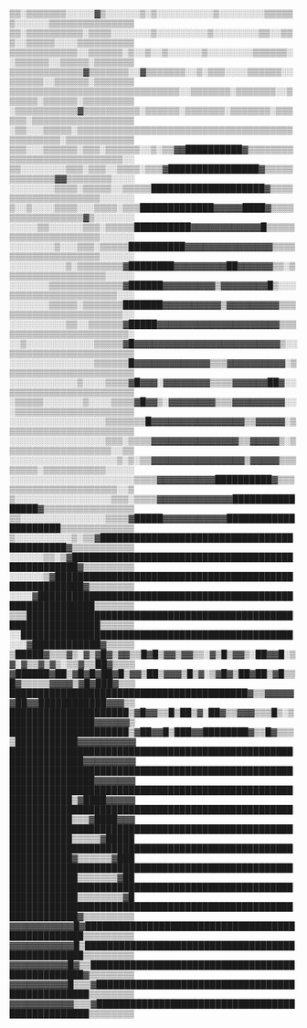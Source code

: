 ▒▒░▒▒▒▒▒▒▒░░░░░▓▒░░░░░░▒░▒░░░░░░░░░░▒░░░░░░░░▒▒▒▒▒▒░░░░░░▒▒▒▒▒▒▒▒▒▒▒▒▒▒▒
▒▒░▒▒▒▒▒▒▒▒▒▒░▒▒▒▒░░░░░░░▒░░░░░░░░░▒░░░░░░░░▒▒░░▒▒▒░░▒▒▒▒▒░░░░▒▒▒▒▒▒▒▒▒▒
▒▒▒▒▒▒▒▒▒▒▒▒░░▒▒▒▒▒▒░▒░░▒░░▒░░░░░░▒░░░░░░░░▒▒▒▒▒▒░░▒▒▒▒▒▒░░▒▒▒▒▒░▒▒▒▒▒▒▒
▒▒▒▒▒▒▒▒▒▒▒▒▒▓▒▒▒▒▒▒▒░░▓▒▒▒▒▒▒▒░░▒░▒▒▒░░░░▒▒▒▒▒▒░░▒▒▒▒▒▒░░▒▒▒▒▒▒░▒▒▒▒▒▒▒
▒▒▒▒▒▒▒▒▒▒▒▒▒▒▒▒▒▒▒▒▒▒▒▒▒▒▒▒▒▒░░▒▒▒▒▒▒▒░▒▒▒▒▒▒▒░░▒▒▒▒▒▒░▒▒▒▒▒▒░▒▒▒▒▒▒▒▒▒
░▒▒▒▒▒▒▒▒▒▒▒▓▒▒▒▒▒▒▒▒▒▒░▒▒▒▒▒▒░▒▒▒▒▒▒▒░▒▒▒▒▒▒▒░▒▒▒▒▒▒░▒▒▒▒▒▒▒▒▒▒▒▒▒▒▒▒▒▒
░▒▒░░░▒▒▒▒▒░▒▒▒▒▒▒▒▒▒▒▒▒▒▒▒▒▒▒▒▒▒▒▒▒▒▒▒▒▒▒▒▒▒▒▒▒▒▒▒▒▒▒▒▒▒▒▒░▒▒▒▒▒▒▒▒▒▒▒▒
▒▒▒░░░▒▒▒▒▒▒░▒▒▒░▒▒▒▒▒▒░░▒░▒▒▓▓██████████▓▒▒▒▒▒▒▒▒▒▒▒▒▒▒▒▒▒▒▒▒▒▒▒▒▒▒▒▒░░
▒▒░░░░░░░░▒▒▒░▒▒▒░░▒▒▒▒░▒▒▒▓████████████████▓▒▒▒▒▒▒▒▒▒▒▒▒▒▓▓▒▒▒▒▒▒▒▒░░░░
░░░░░░░░▒▒▒▒░▒▒▒▒▒░░▒▒▒▒▒████████████████████▓▒▒▒▒▒▒▒▒▒▒▒▒▒▒▒▒▒▒▒▒░░░░░░
▒░░▒░░░░▒▒▒▒░░░▒▒▒▒░▒▒▒█████████████▓▓▓▓▓████▓▒▒▒▒▒▒▒▒▒▒▒▒▒▒▒▒▒▓▒░░░░░░░
░░░░░▒▒░░░░░░▒▒▒░▒▒▒▒▒██████████▓▓▓▓▓▓▓▓▓▓▓▓█▒▒▒▒▒▒▒▒▒▒▒▒▒▒▒▒▒▒▒▒▒░░░░░░
░░░░░░░░▒░░░▒▒▒░▒▒▒▒▒██████████▓▓▓▓▓▓▓▓▓▓▓▓▓▓▓▒▒▒▒▒▒▒▒▒▒▒▒▒▒▒▒▒▒▒▒░░░░░░
░░░░░░░░░░▒░▒▒▒▒▒▒▒▒▓████████▓▓▓▓▓▓▓▓▓██▓▓▓▓▓▓▒▒░▒▒▒▒▒▒▒▒▒▒▒▒▒▒▒▒▒▒░░░░░
░░░░░░░▒▒▒▒▒▒▒▒▒▒▒▒▒▓██████▓▓▓▓▓▓▓▓▓▒▓▓▓▓▓▓▓▓█▒░░░▒▒▒▒▒▒▒▒▒▒▒▒▒▒▒▒▒▒▒░░░
░░░░░░░▒▒▒▒▒░▒▒▒▒▒▒▒███████▓▓▓▓▓▓▓▓▓▓▒▓▓▓▓▓▓▓▓▓▒▒▒▒▒▒▒▒▒▒▒▒▒▒▒▒▒▒▒▒▒▒▒░░
░░░░░░░░░░▒▒░░▒▒▒▒▒▒▓█████▓▓▓▓▓▓▓▓▓▓▓▓▓▓▓▓▓▓▓▓▓▒▒▒▒▒▒▒▒▒▒▒▒▒▒▒▒▒▒▒▒▒▒▒▒░
░░▒░░░░░░░░░░░░▒▒▒▒▒▓█▓▓▓▓▓▓▓▓▓▓▓▓▓▓▓▓▓▓▓▓▓▓▓▓▓▒░░▒▒▒▒▒▒▒▒▒▒▒▒▒▒▒▒▒▒▒▒▒▒
░░░░░░░░░░░░░░░▒▒▒▒▒▒█▓▓▓▓▓▓▓▓▓▓▓▓▓▒▒▒▓▓▓▓▓▓▓▓▓▓░▒▒▒▒▒▒▒▒▒▒▒▒▒▒▒▒▒▒▒▒▒▒▒
░░░░░░░░░░░░▒░░░░▒▒▒▒▓█▓▓▓░▓▓▓▓▓▓▓▓▒▒▒▒▓▓▓▓▓▓██▓░░▒▒▒▒▒▒▒▒▒▒▒▒▒▒▒▒▒▒▒▒▒▒
░▒▒▒▒▒░░░░░░░▒░░░░▒▒▒▒▓█▓▓▒░▓▓▓▓▓▓▓▓▒▒▒▓▓▓▓▓▓▓▓▓░░░▒▒▒▒▒▒▒▒▒▒▒▒▒▒▒▒▒▒▒▒▒
░░░░░░░░░░░░░░░░░▒▒▒▒▒▒▒█▓▓▓▓▓▓▓▓▓▓▓▓▓▓▓▓▒▒▓▓▓▓▓░▒▒▒▒▒▒▒▒▒▒▒▒▒▒▒▒▒▒▒▒▒▒▒
░░░░░░░░░░░░░░░░░▒▒▒░▒▒▒▒▓▓▓▓▓▓▓▓▓▓▓▓▓▓▓▒▒▓▓▓▓▓▒░▒▒▒▒▒▒▒▒▒▒▒▒▒▒▒▒▒▒▒░░▒▒
░░░░░░░░░░░░░░░░░░░▒░▒░▒▒▓▓▓▓▓▓▓▓▓▓▓▓▓▓▓▓▒▓▓▓▓▓▒▒▒▒▒▒▒▒░▒▒▒▒▒▒▒▒▒▒▒░░░░░
░░░░░░░░░░░░░░░░░░░░░░▒▒▒▒▓▓▓▓▓▓▓▓▓▓██████████▓▒▒▒▒▒▒▒▒▒▒▒▒▒▒▒▒▒▒▒▒▒▒░░▒
▒░░░░░░░░░░░░░░░░░▒▒▒░▒▒▒▒▓▓▓▓▓▓▓▓▓▓▓▓▓████████████████▓▒▒▒▒▒▒▒▒▒▒▒▒▒▒▒▒
▒▒░░░░░░░░░░░░░░░▒▒▒▒▓█████▓▓▓▓▓▓▓▓▓▓▓█████████████████████▒▒▒▒▒▒▒▒▒▒▒▒▒
▒░░░░░░░░░░▒░▒▒▓████████████████████████████████████████████▓▒▒▒▒▒▒▒▒▒▒▒
░░░░░░▒▒░▒▓███████████████████████████████████████████████████▓▒▒▒▒▒▒▒▒▒
░░░░░░▒▓███████████████████████████████████████████████████████▓▒▒▒▒▒▒▒▒
░░░░▓████████████████████████████████████████████████████████████▒▒▒▒▒▒▒
▒▒▒███████████████████████████████████████████████████████████████▒▒▒▒▒▒
░░████████████████████████████████████████████████░░░▓████████████▓▒▒▒▒▒
▒█████▓▒▒▒▓▒░▓▒▓█▓▒▓▓▒▒█▓█▒▓▓▒▓▓▒▒░▓▒█▒▓▓▒░██▓▓█░▒▓░▓▒▒▓▒▓▒░▒▒▓▒▒██▓▒▒▒▒
▓██████▓██▒▓█▓█▓██▓█▒▓▓▒██▒▓▓▓▒█▒▓░▒▓█▓▒██▓██▒▓█▒▒█▓▒▒▒▒▒▓▓▓▓▒▓█▓███▓▒▒▒
██████████████████████████████████████████▓▒▒▓▓▓▓▓▓██▓▓████████████▓▓▓▒▒
█████████████████████▒▓█▓▓▒▒█▒██▒▓░██▓▒▒▓▓▓▒▒▒█▒░▒███████████████▓▓▓▓▓▓▒
█████████████████████▒▓██▓▓█▒███▓▓████████▓▒▒█▓▒▒▒▒███████████▓▓▓▓▓▓▓▓▓▓
███████████████████████████████████████████████████████████████▓▓▓▓▓▓▓▓▓
█████████████████████████████████████████████████████████████████▓▓▓▓▓▓▓
█████████████████████████████████████████████████████████████▒▓████▓▓▓▓▓
█████████████████████████████████████████████████████████████▒▒▒▓████▓▓▓
█████████████████████████████████████████████████████████████▒▒▒▒▒▓█████
█████████████████████████████████████████████████████████████▓▒▒▒▒▒▒▓███
██████████████████████████████████████████████████████████████▒▒▒▒▒▒▒▓██
██████████████████████████████████████████████████████████████▒▒▒▒▒▒▒▒▓█
██████████████████████████████████████████████████████████████▓▒▒▒▒▒▒▒▒▒
▓▓▓▓▓▓▓▓▓▓▓█▓██████████████████████████████████████████████████▒▒▒▒▒▒▒▒▒
▓▓▓▓▓▓▓▓▓▓▓█▒██████████████████████████████████████████████████▒▒▒▒▒▒▒▒▒
▓▓▓▓▓▓▓▓▓▓█▓▒▒█████████████████████████████████████████████████▓▒▒▒▒▒▒▒▒
▓▓▓▓▓▓▓▓▓▓█▒▒▒▓█████████████████████████████████████████████████▒▒▒▒▒▒▒▒
▓▓▓▓▓▓▓▓▓▓▓▒▒▒▓█████████████████████████████████████████████████▒▒▒▒▒▒▒▒
